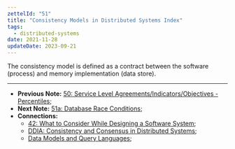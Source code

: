 ```yaml
---
zettelId: "51"
title: "Consistency Models in Distributed Systems Index"
tags:
  - distributed-systems
date: 2021-11-28
updateDate: 2023-09-21
---
```


The consistency model is defined as a contract between the software (process) and memory implementation (data store).

---

- **Previous Note:** [50: Service Level Agreements/Indicators/Objectives - Percentiles](/notes/50/);
- **Next Note:** [51a: Database Race Conditions](/notes/51a/);
- **Connections:**
  - [42: What to Consider While Designing a Software System](/notes/42/);
  - [DDIA: Consistency and Consensus in Distributed Systems](/books/consistency-and-consensus-in-distributed-systems/);
  - [Data Models and Query Languages](/books/data-models-and-query-languages/);
